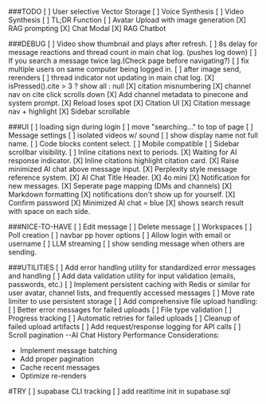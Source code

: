 ###TODO
[ ] User selective Vector Storage
[ ] Voice Synthesis
[ ] Video Synthesis
[ ] TL;DR Function
[ ] Avatar Upload with image generation
[X] RAG prompting
[X] Chat Modal
[X] RAG Chatbot

###DEBUG
[ ] Video show thumbnail and plays after refresh.
[ ] 8s delay for message reactions and thread count in main chat log. (pushes log down)
[ ] If you search a message twice lag.(Check page before navigating?)
[ ] fix multiple users on same computer being logged in.
[ ] after image send, rerenders
[ ] thread indicator not updating in main chat log.
[X] isPressed().cite > 3 ? show all : null 
[X] citation misnumbering
[X] channel nav on cite click scrolls down
[X] Add channel metadata to pinecone and system prompt.
[X] Reload loses spot
[X] Citation UI
[X] Citation message nav + highlight
[X] Sidebar scrollable



###UI
[ ] loading sign during login
[ ] move "searching..." to top of page
[ ] Message settings
[ ] isolated videos w/ sound
[ ] show display name not full name.
[ ] Code blocks content select.
[ ] Mobile compatible
[ ] Sidebar scrollbar visibility.
[ ] Inline citations next to periods.
[X] Waiting for AI response indicator.
[X] Inline citations highlight citation card.
[X] Raise minimized AI chat above message input.
[X] Perplexity style message reference system.
[X] AI Chat Title Header.
[X] 4o mini
[X] Notification for new messages.
[X] Seperate page mapping (DMs and channels)
[X] Markdown formatting
[X] notifications don't show up for yourself.
[X] Confirm password
[X] Minimized AI chat = blue
[X] shows search result with space on each side.








###NICE-TO-HAVE
[ ] Edit message
[ ] Delete message
[ ] Workspaces
[ ] Poll creation
[ ] navbar pp hover options
[ ] Allow login with email or username
[ ] LLM streaming
[ ] show sending message when others are sending.




###UTILITIES
[ ] Add error handling utility for standardized error messages and handling
[ ] Add data validation utility for input validation (emails, passwords, etc.)
[ ] Implement persistent caching with Redis or similar for user avatar, channel lists, and frequently accessed messages
[ ] Move rate limiter to use persistent storage
[ ] Add comprehensive file upload handling:
  [ ]  Better error messages for failed uploads
  [ ]  File type validation
  [ ]  Progress tracking
  [ ]  Automatic retries for failed uploads
  [ ]  Cleanup of failed upload artifacts
[ ] Add request/response logging for API calls
[ ] Scroll pagination
--AI Chat History
Performance Considerations:
   - Implement message batching
   - Add proper pagination
   - Cache recent messages
   - Optimize re-renders



#TRY
[ ] supabase CLI tracking
[ ] add reatltime init in supabase.sql
